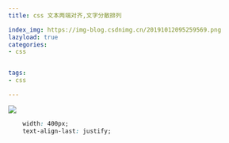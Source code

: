```yaml
---
title: css 文本两端对齐,文字分散排列

index_img: https://img-blog.csdnimg.cn/20191012095259569.png
lazyload: true
categories:
- css


tags:
- css

---
```





![](https://img-blog.csdnimg.cn/20191012095259569.png)

```css
	width: 400px;
    text-align-last: justify;
```


